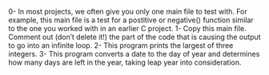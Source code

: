 0- In most projects, we often give you only one main file to test with. For example, this main file is a test for a postitive or negative() function similar to the one you worked with in an earlier C project.
1- Copy this main file. Comment out (don’t delete it!) the part of the code that is causing the output to go into an infinite loop.
2- This program prints the largest of three integers.
3- This program converts a date to the day of year and determines how many days are left in the year, taking leap year into consideration.
